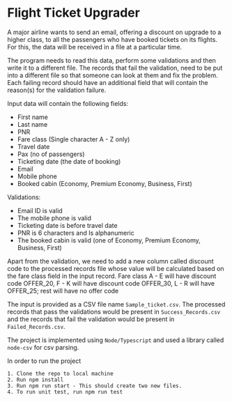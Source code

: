 
# Flight Ticket Upgrader

A major airline wants to send an email, offering a discount on upgrade to a higher class, to all
the passengers who have booked tickets on its flights. For this, the data will be received in a file
at a particular time.

The program needs to read this data, perform some validations and then write it to a different
file. The records that fail the validation, need to be put into a different file so that someone can
look at them and fix the problem. Each failing record should have an additional field that will
contain the reason(s) for the validation failure.

Input data will contain the following fields:
* First name
* Last name
* PNR
* Fare class (Single character A - Z only)
* Travel date
* Pax (no of passengers)
* Ticketing date (the date of booking)
* Email
* Mobile phone
* Booked cabin (Economy, Premium Economy, Business, First)

Validations:
* Email ID is valid
* The mobile phone is valid
* Ticketing date is before travel date
* PNR is 6 characters and Is alphanumeric
* The booked cabin is valid (one of Economy, Premium Economy, Business, First)

Apart from the validation, we need to add a new column called discount code to the processed
records file whose value will be calculated based on the fare class field in the input record. Fare
class A - E will have discount code OFFER_20, F - K will have discount code OFFER_30, L - R
will have OFFER_25; rest will have no offer code

The input is provided as a CSV file name `Sample_ticket.csv`. The processed records that pass the validations would be present in `Success_Records.csv` and the records that fail the validation would be present in `Failed_Records.csv`.

The project is implemented using `Node/Typescript` and used a library called `node-csv` for csv parsing. 

In order to run the project

    1. Clone the repo to local machine
    2. Run npm install
    3. Run npm run start - This should create two new files.
    4. To run unit test, run npm run test
 
